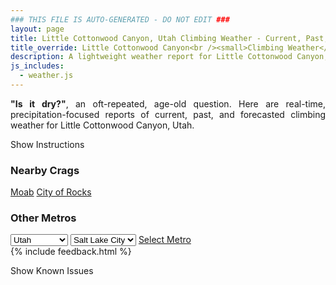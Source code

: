 ```yaml
---
### THIS FILE IS AUTO-GENERATED - DO NOT EDIT ###
layout: page
title: Little Cottonwood Canyon, Utah Climbing Weather - Current, Past, and Forecasted Report
title_override: Little Cottonwood Canyon<br /><small>Climbing Weather</small>
description: A lightweight weather report for Little Cottonwood Canyon, Utah. Optimized for slow internet connections.
js_includes:
  - weather.js
---
```


<section class="measure center lh-copy f5-ns f6 ph2 mv4" style="text-align: justify;">
<strong>"Is it dry?"</strong>, an oft-repeated, age-old question. Here are real-time,
precipitation-focused reports of current, past, and forecasted climbing weather for Little Cottonwood Canyon, Utah.
</section>

<p id="settings-toggle" class="mw5 b center tc hover-light-red black-70 pointer">Show Instructions</p>
<section id="settings" class="overflow-hidden" style="display:none;">
    <div class="mv2 ph2 center">
        <div class="fn f6 tc pv2">
            <p class="measure lh-copy center"><strong>Show/hide hourly forecasts</strong> by clicking the desired day.</p>
            <hr class="mw5 p0 mv2 o-60 b0 bt b--light-red light-red bg-light-red">
            <p class="measure lh-copy center"><strong>Current and Past conditions</strong> are measured by the nearest weather station. <strong>Forecast conditions</strong> are calculated and polled separately.</p>
            <hr class="mw5 p0 mv2 o-60 b0 bt b--light-red light-red bg-light-red">
            <p class="measure lh-copy center"><strong>Having issues?</strong> Try <a id="clear-cache" class="no-underline relative fancy-link light-red hover-light-red" href="#">clearing the local cache</a>.</p>
            <hr class="mw5 p0 mv2 o-60 b0 bt b--light-red light-red bg-light-red">
            <p class="measure lh-copy center">Weather data sourced from <a class="no-underline fancy-link relative light-red" target="_blank" href="https://www.weather.gov/documentation/services-web-api">weather.gov</a>.</p>
        </div>
    </div>
</section>
<section id="weather" data-crag="little-cottonwood-canyon-utah" class="mv4-ns mv3 ph2 center"></section>
<section id="nearby" class="tc lh-copy">
  <h3>Nearby Crags</h3>
<a class="nowrap no-underline fancy-link relative light-red mh3" href="/crags/moab-utah-weather.html">Moab</a>
<a class="nowrap no-underline fancy-link relative light-red mh3" href="/crags/city-of-rocks-idaho-weather.html">City of Rocks</a>
</section>
<section id="nearby" class="tc lh-copy">
  <h3>Other Metros</h3>
  <select class="ma1 bg-near-white pa2" id="stateSel">
    <option value="Texas">Texas</option>
    <option value="Washington">Washington</option>
    <option value="Colorado">Colorado</option>
    <option value="Tennessee">Tennessee</option>
    <option value="Utah" selected>Utah</option>
    <option value="California">California</option>
  </select>
  <select class="ma1 bg-near-white pa2" id="citySel">
    <option value="Salt Lake City" selected>Salt Lake City</option>
  </select>
  <a id="selectMetro" class="f6 link dim ph3 pv2 ma1 dib white bg-light-red" href="/crags/salt-lake-city-utah-weather.html">Select Metro</a>
  <script>
    var states = [];
    states["Texas"] = "Austin"
    states["Washington"] = "Seattle"
    states["Colorado"] = "Denver"
    states["Tennessee"] = "Nashville"
    states["Utah"] = "Salt Lake City"
    states["California"] = "San Francisco|Los Angeles"
  </script>
</section>
{% include feedback.html %}
<p id="issues-toggle" class="mw5 b center tc hover-light-red black-70 pointer">Show Known Issues</p>
<section id="issues" class="overflow-hidden tc f6">
</section>

<script>
  var weekly_SLC_102_165 = {"updated":"2022-10-23T00:24:43+00:00","units":"us","forecastGenerator":"BaselineForecastGenerator","generatedAt":"2022-10-23T08:43:12+00:00","updateTime":"2022-10-23T00:24:43+00:00","validTimes":"2022-10-22T18:00:00+00:00/P7DT10H","elevation":{"unitCode":"wmoUnit:m","value":1872.0816},"periods":[{"number":1,"name":"Overnight","startTime":"2022-10-23T02:00:00-06:00","endTime":"2022-10-23T06:00:00-06:00","isDaytime":false,"temperature":28,"temperatureUnit":"F","temperatureTrend":"rising","windSpeed":"10 mph","windDirection":"NW","icon":"https://api.weather.gov/icons/land/night/snow,70?size=medium","shortForecast":"Heavy Snow Likely","detailedForecast":"Snow likely. Cloudy. Low around 28, with temperatures rising to around 31 overnight. Northwest wind around 10 mph. Chance of precipitation is 70%. New snow accumulation of 2 to 4 inches possible."},{"number":2,"name":"Sunday","startTime":"2022-10-23T06:00:00-06:00","endTime":"2022-10-23T18:00:00-06:00","isDaytime":true,"temperature":35,"temperatureUnit":"F","temperatureTrend":"falling","windSpeed":"13 mph","windDirection":"NW","icon":"https://api.weather.gov/icons/land/day/snow,80/snow,70?size=medium","shortForecast":"Snow","detailedForecast":"Snow. Mostly cloudy. High near 35, with temperatures falling to around 33 in the afternoon. Northwest wind around 13 mph. Chance of precipitation is 80%. New snow accumulation of 3 to 5 inches possible."},{"number":3,"name":"Sunday Night","startTime":"2022-10-23T18:00:00-06:00","endTime":"2022-10-24T06:00:00-06:00","isDaytime":false,"temperature":28,"temperatureUnit":"F","temperatureTrend":null,"windSpeed":"9 mph","windDirection":"NNW","icon":"https://api.weather.gov/icons/land/night/snow,50/snow,20?size=medium","shortForecast":"Chance Light Snow","detailedForecast":"A chance of snow. Mostly cloudy, with a low around 28. North northwest wind around 9 mph. Chance of precipitation is 50%. New snow accumulation of 1 to 2 inches possible."},{"number":4,"name":"Monday","startTime":"2022-10-24T06:00:00-06:00","endTime":"2022-10-24T18:00:00-06:00","isDaytime":true,"temperature":39,"temperatureUnit":"F","temperatureTrend":null,"windSpeed":"7 mph","windDirection":"NW","icon":"https://api.weather.gov/icons/land/day/sct?size=medium","shortForecast":"Mostly Sunny","detailedForecast":"Mostly sunny, with a high near 39. Northwest wind around 7 mph."},{"number":5,"name":"Monday Night","startTime":"2022-10-24T18:00:00-06:00","endTime":"2022-10-25T06:00:00-06:00","isDaytime":false,"temperature":32,"temperatureUnit":"F","temperatureTrend":null,"windSpeed":"5 to 12 mph","windDirection":"S","icon":"https://api.weather.gov/icons/land/night/bkn/snow,30?size=medium","shortForecast":"Mostly Cloudy then Chance Light Snow","detailedForecast":"A chance of snow after midnight. Mostly cloudy, with a low around 32. South wind 5 to 12 mph. Chance of precipitation is 30%. New snow accumulation of less than half an inch possible."},{"number":6,"name":"Tuesday","startTime":"2022-10-25T06:00:00-06:00","endTime":"2022-10-25T18:00:00-06:00","isDaytime":true,"temperature":43,"temperatureUnit":"F","temperatureTrend":null,"windSpeed":"6 to 10 mph","windDirection":"SSW","icon":"https://api.weather.gov/icons/land/day/snow,20/bkn?size=medium","shortForecast":"Slight Chance Light Snow then Mostly Cloudy","detailedForecast":"A slight chance of snow before noon. Mostly cloudy, with a high near 43. Chance of precipitation is 20%. New snow accumulation of less than half an inch possible."},{"number":7,"name":"Tuesday Night","startTime":"2022-10-25T18:00:00-06:00","endTime":"2022-10-26T06:00:00-06:00","isDaytime":false,"temperature":32,"temperatureUnit":"F","temperatureTrend":null,"windSpeed":"7 mph","windDirection":"S","icon":"https://api.weather.gov/icons/land/night/bkn/snow,30?size=medium","shortForecast":"Mostly Cloudy then Chance Light Snow","detailedForecast":"A chance of snow after midnight. Mostly cloudy, with a low around 32. Chance of precipitation is 30%."},{"number":8,"name":"Wednesday","startTime":"2022-10-26T06:00:00-06:00","endTime":"2022-10-26T18:00:00-06:00","isDaytime":true,"temperature":44,"temperatureUnit":"F","temperatureTrend":null,"windSpeed":"7 mph","windDirection":"S","icon":"https://api.weather.gov/icons/land/day/snow/rain?size=medium","shortForecast":"Chance Light Snow then Light Rain Likely","detailedForecast":"A chance of snow before noon, then rain likely. Mostly cloudy, with a high near 44. New snow accumulation of less than half an inch possible."},{"number":9,"name":"Wednesday Night","startTime":"2022-10-26T18:00:00-06:00","endTime":"2022-10-27T06:00:00-06:00","isDaytime":false,"temperature":29,"temperatureUnit":"F","temperatureTrend":null,"windSpeed":"9 mph","windDirection":"W","icon":"https://api.weather.gov/icons/land/night/snow?size=medium","shortForecast":"Rain And Snow Likely","detailedForecast":"Rain and snow likely. Mostly cloudy, with a low around 29."},{"number":10,"name":"Thursday","startTime":"2022-10-27T06:00:00-06:00","endTime":"2022-10-27T18:00:00-06:00","isDaytime":true,"temperature":38,"temperatureUnit":"F","temperatureTrend":null,"windSpeed":"9 mph","windDirection":"NW","icon":"https://api.weather.gov/icons/land/day/snow?size=medium","shortForecast":"Slight Chance Light Snow","detailedForecast":"A slight chance of snow. Partly sunny, with a high near 38."},{"number":11,"name":"Thursday Night","startTime":"2022-10-27T18:00:00-06:00","endTime":"2022-10-28T06:00:00-06:00","isDaytime":false,"temperature":28,"temperatureUnit":"F","temperatureTrend":null,"windSpeed":"6 mph","windDirection":"ENE","icon":"https://api.weather.gov/icons/land/night/sct?size=medium","shortForecast":"Partly Cloudy","detailedForecast":"Partly cloudy, with a low around 28."},{"number":12,"name":"Friday","startTime":"2022-10-28T06:00:00-06:00","endTime":"2022-10-28T18:00:00-06:00","isDaytime":true,"temperature":46,"temperatureUnit":"F","temperatureTrend":null,"windSpeed":"6 mph","windDirection":"SSE","icon":"https://api.weather.gov/icons/land/day/sct?size=medium","shortForecast":"Mostly Sunny","detailedForecast":"Mostly sunny, with a high near 46."},{"number":13,"name":"Friday Night","startTime":"2022-10-28T18:00:00-06:00","endTime":"2022-10-29T06:00:00-06:00","isDaytime":false,"temperature":33,"temperatureUnit":"F","temperatureTrend":null,"windSpeed":"7 mph","windDirection":"SSE","icon":"https://api.weather.gov/icons/land/night/sct?size=medium","shortForecast":"Partly Cloudy","detailedForecast":"Partly cloudy, with a low around 33."},{"number":14,"name":"Saturday","startTime":"2022-10-29T06:00:00-06:00","endTime":"2022-10-29T18:00:00-06:00","isDaytime":true,"temperature":49,"temperatureUnit":"F","temperatureTrend":null,"windSpeed":"7 mph","windDirection":"S","icon":"https://api.weather.gov/icons/land/day/sct?size=medium","shortForecast":"Mostly Sunny","detailedForecast":"Mostly sunny, with a high near 49."}]}
  var hourly_SLC_102_165 = {"@context":["https://geojson.org/geojson-ld/geojson-context.jsonld",{"@version":"1.1","wx":"https://api.weather.gov/ontology#","geo":"http://www.opengis.net/ont/geosparql#","unit":"http://codes.wmo.int/common/unit/","@vocab":"https://api.weather.gov/ontology#"}],"type":"Feature","geometry":{"type":"Polygon","coordinates":[[[-111.7980097,40.5728371],[-111.79443739999999,40.5510443],[-111.765784,40.5537528],[-111.7693503,40.575545899999995],[-111.7980097,40.5728371]]]},"properties":{"updated":"2022-10-23T00:24:43+00:00","units":"us","forecastGenerator":"HourlyForecastGenerator","generatedAt":"2022-10-23T08:43:13+00:00","updateTime":"2022-10-23T00:24:43+00:00","validTimes":"2022-10-22T18:00:00+00:00/P7DT10H","elevation":{"unitCode":"wmoUnit:m","value":1872.0816},"periods":[{"number":1,"name":"","startTime":"2022-10-23T02:00:00-06:00","endTime":"2022-10-23T03:00:00-06:00","isDaytime":false,"temperature":34,"temperatureUnit":"F","temperatureTrend":null,"windSpeed":"8 mph","windDirection":"WNW","icon":"https://api.weather.gov/icons/land/night/snow,60?size=small","shortForecast":"Light Snow Likely","detailedForecast":""},{"number":2,"name":"","startTime":"2022-10-23T03:00:00-06:00","endTime":"2022-10-23T04:00:00-06:00","isDaytime":false,"temperature":33,"temperatureUnit":"F","temperatureTrend":null,"windSpeed":"10 mph","windDirection":"NNW","icon":"https://api.weather.gov/icons/land/night/snow,70?size=small","shortForecast":"Heavy Snow Likely","detailedForecast":""},{"number":3,"name":"","startTime":"2022-10-23T04:00:00-06:00","endTime":"2022-10-23T05:00:00-06:00","isDaytime":false,"temperature":31,"temperatureUnit":"F","temperatureTrend":null,"windSpeed":"10 mph","windDirection":"NNW","icon":"https://api.weather.gov/icons/land/night/snow,70?size=small","shortForecast":"Heavy Snow Likely","detailedForecast":""},{"number":4,"name":"","startTime":"2022-10-23T05:00:00-06:00","endTime":"2022-10-23T06:00:00-06:00","isDaytime":false,"temperature":31,"temperatureUnit":"F","temperatureTrend":null,"windSpeed":"10 mph","windDirection":"NNW","icon":"https://api.weather.gov/icons/land/night/snow,70?size=small","shortForecast":"Heavy Snow Likely","detailedForecast":""},{"number":5,"name":"","startTime":"2022-10-23T06:00:00-06:00","endTime":"2022-10-23T07:00:00-06:00","isDaytime":true,"temperature":30,"temperatureUnit":"F","temperatureTrend":null,"windSpeed":"13 mph","windDirection":"NNW","icon":"https://api.weather.gov/icons/land/day/snow,80?size=small","shortForecast":"Snow","detailedForecast":""},{"number":6,"name":"","startTime":"2022-10-23T07:00:00-06:00","endTime":"2022-10-23T08:00:00-06:00","isDaytime":true,"temperature":29,"temperatureUnit":"F","temperatureTrend":null,"windSpeed":"13 mph","windDirection":"NNW","icon":"https://api.weather.gov/icons/land/day/snow,80?size=small","shortForecast":"Snow","detailedForecast":""},{"number":7,"name":"","startTime":"2022-10-23T08:00:00-06:00","endTime":"2022-10-23T09:00:00-06:00","isDaytime":true,"temperature":28,"temperatureUnit":"F","temperatureTrend":null,"windSpeed":"13 mph","windDirection":"NNW","icon":"https://api.weather.gov/icons/land/day/snow,80?size=small","shortForecast":"Snow","detailedForecast":""},{"number":8,"name":"","startTime":"2022-10-23T09:00:00-06:00","endTime":"2022-10-23T10:00:00-06:00","isDaytime":true,"temperature":28,"temperatureUnit":"F","temperatureTrend":null,"windSpeed":"13 mph","windDirection":"NW","icon":"https://api.weather.gov/icons/land/day/snow?size=small","shortForecast":"Snow","detailedForecast":""},{"number":9,"name":"","startTime":"2022-10-23T10:00:00-06:00","endTime":"2022-10-23T11:00:00-06:00","isDaytime":true,"temperature":29,"temperatureUnit":"F","temperatureTrend":null,"windSpeed":"13 mph","windDirection":"NW","icon":"https://api.weather.gov/icons/land/day/snow?size=small","shortForecast":"Snow","detailedForecast":""},{"number":10,"name":"","startTime":"2022-10-23T11:00:00-06:00","endTime":"2022-10-23T12:00:00-06:00","isDaytime":true,"temperature":30,"temperatureUnit":"F","temperatureTrend":null,"windSpeed":"13 mph","windDirection":"NW","icon":"https://api.weather.gov/icons/land/day/snow?size=small","shortForecast":"Snow","detailedForecast":""},{"number":11,"name":"","startTime":"2022-10-23T12:00:00-06:00","endTime":"2022-10-23T13:00:00-06:00","isDaytime":true,"temperature":30,"temperatureUnit":"F","temperatureTrend":null,"windSpeed":"12 mph","windDirection":"NW","icon":"https://api.weather.gov/icons/land/day/snow?size=small","shortForecast":"Snow Likely","detailedForecast":""},{"number":12,"name":"","startTime":"2022-10-23T13:00:00-06:00","endTime":"2022-10-23T14:00:00-06:00","isDaytime":true,"temperature":31,"temperatureUnit":"F","temperatureTrend":null,"windSpeed":"12 mph","windDirection":"NW","icon":"https://api.weather.gov/icons/land/day/snow?size=small","shortForecast":"Snow Likely","detailedForecast":""},{"number":13,"name":"","startTime":"2022-10-23T14:00:00-06:00","endTime":"2022-10-23T15:00:00-06:00","isDaytime":true,"temperature":32,"temperatureUnit":"F","temperatureTrend":null,"windSpeed":"12 mph","windDirection":"NW","icon":"https://api.weather.gov/icons/land/day/snow?size=small","shortForecast":"Snow Likely","detailedForecast":""},{"number":14,"name":"","startTime":"2022-10-23T15:00:00-06:00","endTime":"2022-10-23T16:00:00-06:00","isDaytime":true,"temperature":31,"temperatureUnit":"F","temperatureTrend":null,"windSpeed":"12 mph","windDirection":"NW","icon":"https://api.weather.gov/icons/land/day/snow?size=small","shortForecast":"Snow Likely","detailedForecast":""},{"number":15,"name":"","startTime":"2022-10-23T16:00:00-06:00","endTime":"2022-10-23T17:00:00-06:00","isDaytime":true,"temperature":33,"temperatureUnit":"F","temperatureTrend":null,"windSpeed":"12 mph","windDirection":"NW","icon":"https://api.weather.gov/icons/land/day/snow?size=small","shortForecast":"Snow Likely","detailedForecast":""},{"number":16,"name":"","startTime":"2022-10-23T17:00:00-06:00","endTime":"2022-10-23T18:00:00-06:00","isDaytime":true,"temperature":33,"temperatureUnit":"F","temperatureTrend":null,"windSpeed":"12 mph","windDirection":"NW","icon":"https://api.weather.gov/icons/land/day/snow?size=small","shortForecast":"Snow Likely","detailedForecast":""},{"number":17,"name":"","startTime":"2022-10-23T18:00:00-06:00","endTime":"2022-10-23T19:00:00-06:00","isDaytime":false,"temperature":34,"temperatureUnit":"F","temperatureTrend":null,"windSpeed":"9 mph","windDirection":"NNW","icon":"https://api.weather.gov/icons/land/night/snow?size=small","shortForecast":"Chance Light Snow","detailedForecast":""},{"number":18,"name":"","startTime":"2022-10-23T19:00:00-06:00","endTime":"2022-10-23T20:00:00-06:00","isDaytime":false,"temperature":32,"temperatureUnit":"F","temperatureTrend":null,"windSpeed":"9 mph","windDirection":"NNW","icon":"https://api.weather.gov/icons/land/night/snow?size=small","shortForecast":"Chance Light Snow","detailedForecast":""},{"number":19,"name":"","startTime":"2022-10-23T20:00:00-06:00","endTime":"2022-10-23T21:00:00-06:00","isDaytime":false,"temperature":31,"temperatureUnit":"F","temperatureTrend":null,"windSpeed":"9 mph","windDirection":"NNW","icon":"https://api.weather.gov/icons/land/night/snow?size=small","shortForecast":"Chance Light Snow","detailedForecast":""},{"number":20,"name":"","startTime":"2022-10-23T21:00:00-06:00","endTime":"2022-10-23T22:00:00-06:00","isDaytime":false,"temperature":30,"temperatureUnit":"F","temperatureTrend":null,"windSpeed":"9 mph","windDirection":"NNW","icon":"https://api.weather.gov/icons/land/night/snow?size=small","shortForecast":"Chance Light Snow","detailedForecast":""},{"number":21,"name":"","startTime":"2022-10-23T22:00:00-06:00","endTime":"2022-10-23T23:00:00-06:00","isDaytime":false,"temperature":31,"temperatureUnit":"F","temperatureTrend":null,"windSpeed":"9 mph","windDirection":"NNW","icon":"https://api.weather.gov/icons/land/night/snow?size=small","shortForecast":"Chance Light Snow","detailedForecast":""},{"number":22,"name":"","startTime":"2022-10-23T23:00:00-06:00","endTime":"2022-10-24T00:00:00-06:00","isDaytime":false,"temperature":31,"temperatureUnit":"F","temperatureTrend":null,"windSpeed":"9 mph","windDirection":"NNW","icon":"https://api.weather.gov/icons/land/night/snow?size=small","shortForecast":"Chance Light Snow","detailedForecast":""},{"number":23,"name":"","startTime":"2022-10-24T00:00:00-06:00","endTime":"2022-10-24T01:00:00-06:00","isDaytime":false,"temperature":31,"temperatureUnit":"F","temperatureTrend":null,"windSpeed":"9 mph","windDirection":"N","icon":"https://api.weather.gov/icons/land/night/snow?size=small","shortForecast":"Slight Chance Light Snow","detailedForecast":""},{"number":24,"name":"","startTime":"2022-10-24T01:00:00-06:00","endTime":"2022-10-24T02:00:00-06:00","isDaytime":false,"temperature":31,"temperatureUnit":"F","temperatureTrend":null,"windSpeed":"9 mph","windDirection":"N","icon":"https://api.weather.gov/icons/land/night/snow?size=small","shortForecast":"Slight Chance Light Snow","detailedForecast":""},{"number":25,"name":"","startTime":"2022-10-24T02:00:00-06:00","endTime":"2022-10-24T03:00:00-06:00","isDaytime":false,"temperature":30,"temperatureUnit":"F","temperatureTrend":null,"windSpeed":"9 mph","windDirection":"N","icon":"https://api.weather.gov/icons/land/night/snow?size=small","shortForecast":"Slight Chance Light Snow","detailedForecast":""},{"number":26,"name":"","startTime":"2022-10-24T03:00:00-06:00","endTime":"2022-10-24T04:00:00-06:00","isDaytime":false,"temperature":30,"temperatureUnit":"F","temperatureTrend":null,"windSpeed":"8 mph","windDirection":"NNW","icon":"https://api.weather.gov/icons/land/night/snow?size=small","shortForecast":"Slight Chance Light Snow","detailedForecast":""},{"number":27,"name":"","startTime":"2022-10-24T04:00:00-06:00","endTime":"2022-10-24T05:00:00-06:00","isDaytime":false,"temperature":29,"temperatureUnit":"F","temperatureTrend":null,"windSpeed":"8 mph","windDirection":"NNW","icon":"https://api.weather.gov/icons/land/night/snow?size=small","shortForecast":"Slight Chance Light Snow","detailedForecast":""},{"number":28,"name":"","startTime":"2022-10-24T05:00:00-06:00","endTime":"2022-10-24T06:00:00-06:00","isDaytime":false,"temperature":29,"temperatureUnit":"F","temperatureTrend":null,"windSpeed":"8 mph","windDirection":"NNW","icon":"https://api.weather.gov/icons/land/night/snow?size=small","shortForecast":"Slight Chance Light Snow","detailedForecast":""},{"number":29,"name":"","startTime":"2022-10-24T06:00:00-06:00","endTime":"2022-10-24T07:00:00-06:00","isDaytime":true,"temperature":28,"temperatureUnit":"F","temperatureTrend":null,"windSpeed":"7 mph","windDirection":"NNE","icon":"https://api.weather.gov/icons/land/day/bkn?size=small","shortForecast":"Partly Sunny","detailedForecast":""},{"number":30,"name":"","startTime":"2022-10-24T07:00:00-06:00","endTime":"2022-10-24T08:00:00-06:00","isDaytime":true,"temperature":28,"temperatureUnit":"F","temperatureTrend":null,"windSpeed":"7 mph","windDirection":"NNE","icon":"https://api.weather.gov/icons/land/day/bkn?size=small","shortForecast":"Partly Sunny","detailedForecast":""},{"number":31,"name":"","startTime":"2022-10-24T08:00:00-06:00","endTime":"2022-10-24T09:00:00-06:00","isDaytime":true,"temperature":28,"temperatureUnit":"F","temperatureTrend":null,"windSpeed":"7 mph","windDirection":"NNE","icon":"https://api.weather.gov/icons/land/day/bkn?size=small","shortForecast":"Partly Sunny","detailedForecast":""},{"number":32,"name":"","startTime":"2022-10-24T09:00:00-06:00","endTime":"2022-10-24T10:00:00-06:00","isDaytime":true,"temperature":28,"temperatureUnit":"F","temperatureTrend":null,"windSpeed":"6 mph","windDirection":"NNE","icon":"https://api.weather.gov/icons/land/day/bkn?size=small","shortForecast":"Partly Sunny","detailedForecast":""},{"number":33,"name":"","startTime":"2022-10-24T10:00:00-06:00","endTime":"2022-10-24T11:00:00-06:00","isDaytime":true,"temperature":31,"temperatureUnit":"F","temperatureTrend":null,"windSpeed":"6 mph","windDirection":"NNE","icon":"https://api.weather.gov/icons/land/day/bkn?size=small","shortForecast":"Partly Sunny","detailedForecast":""},{"number":34,"name":"","startTime":"2022-10-24T11:00:00-06:00","endTime":"2022-10-24T12:00:00-06:00","isDaytime":true,"temperature":33,"temperatureUnit":"F","temperatureTrend":null,"windSpeed":"6 mph","windDirection":"NNE","icon":"https://api.weather.gov/icons/land/day/bkn?size=small","shortForecast":"Partly Sunny","detailedForecast":""},{"number":35,"name":"","startTime":"2022-10-24T12:00:00-06:00","endTime":"2022-10-24T13:00:00-06:00","isDaytime":true,"temperature":36,"temperatureUnit":"F","temperatureTrend":null,"windSpeed":"6 mph","windDirection":"W","icon":"https://api.weather.gov/icons/land/day/sct?size=small","shortForecast":"Mostly Sunny","detailedForecast":""},{"number":36,"name":"","startTime":"2022-10-24T13:00:00-06:00","endTime":"2022-10-24T14:00:00-06:00","isDaytime":true,"temperature":37,"temperatureUnit":"F","temperatureTrend":null,"windSpeed":"6 mph","windDirection":"W","icon":"https://api.weather.gov/icons/land/day/sct?size=small","shortForecast":"Mostly Sunny","detailedForecast":""},{"number":37,"name":"","startTime":"2022-10-24T14:00:00-06:00","endTime":"2022-10-24T15:00:00-06:00","isDaytime":true,"temperature":38,"temperatureUnit":"F","temperatureTrend":null,"windSpeed":"6 mph","windDirection":"W","icon":"https://api.weather.gov/icons/land/day/sct?size=small","shortForecast":"Mostly Sunny","detailedForecast":""},{"number":38,"name":"","startTime":"2022-10-24T15:00:00-06:00","endTime":"2022-10-24T16:00:00-06:00","isDaytime":true,"temperature":39,"temperatureUnit":"F","temperatureTrend":null,"windSpeed":"6 mph","windDirection":"W","icon":"https://api.weather.gov/icons/land/day/few?size=small","shortForecast":"Sunny","detailedForecast":""},{"number":39,"name":"","startTime":"2022-10-24T16:00:00-06:00","endTime":"2022-10-24T17:00:00-06:00","isDaytime":true,"temperature":39,"temperatureUnit":"F","temperatureTrend":null,"windSpeed":"6 mph","windDirection":"W","icon":"https://api.weather.gov/icons/land/day/few?size=small","shortForecast":"Sunny","detailedForecast":""},{"number":40,"name":"","startTime":"2022-10-24T17:00:00-06:00","endTime":"2022-10-24T18:00:00-06:00","isDaytime":true,"temperature":38,"temperatureUnit":"F","temperatureTrend":null,"windSpeed":"6 mph","windDirection":"W","icon":"https://api.weather.gov/icons/land/day/few?size=small","shortForecast":"Sunny","detailedForecast":""},{"number":41,"name":"","startTime":"2022-10-24T18:00:00-06:00","endTime":"2022-10-24T19:00:00-06:00","isDaytime":false,"temperature":37,"temperatureUnit":"F","temperatureTrend":null,"windSpeed":"5 mph","windDirection":"SSW","icon":"https://api.weather.gov/icons/land/night/few?size=small","shortForecast":"Mostly Clear","detailedForecast":""},{"number":42,"name":"","startTime":"2022-10-24T19:00:00-06:00","endTime":"2022-10-24T20:00:00-06:00","isDaytime":false,"temperature":36,"temperatureUnit":"F","temperatureTrend":null,"windSpeed":"5 mph","windDirection":"SSW","icon":"https://api.weather.gov/icons/land/night/few?size=small","shortForecast":"Mostly Clear","detailedForecast":""},{"number":43,"name":"","startTime":"2022-10-24T20:00:00-06:00","endTime":"2022-10-24T21:00:00-06:00","isDaytime":false,"temperature":34,"temperatureUnit":"F","temperatureTrend":null,"windSpeed":"5 mph","windDirection":"SSW","icon":"https://api.weather.gov/icons/land/night/few?size=small","shortForecast":"Mostly Clear","detailedForecast":""},{"number":44,"name":"","startTime":"2022-10-24T21:00:00-06:00","endTime":"2022-10-24T22:00:00-06:00","isDaytime":false,"temperature":33,"temperatureUnit":"F","temperatureTrend":null,"windSpeed":"8 mph","windDirection":"S","icon":"https://api.weather.gov/icons/land/night/sct?size=small","shortForecast":"Partly Cloudy","detailedForecast":""},{"number":45,"name":"","startTime":"2022-10-24T22:00:00-06:00","endTime":"2022-10-24T23:00:00-06:00","isDaytime":false,"temperature":33,"temperatureUnit":"F","temperatureTrend":null,"windSpeed":"8 mph","windDirection":"S","icon":"https://api.weather.gov/icons/land/night/sct?size=small","shortForecast":"Partly Cloudy","detailedForecast":""},{"number":46,"name":"","startTime":"2022-10-24T23:00:00-06:00","endTime":"2022-10-25T00:00:00-06:00","isDaytime":false,"temperature":34,"temperatureUnit":"F","temperatureTrend":null,"windSpeed":"8 mph","windDirection":"S","icon":"https://api.weather.gov/icons/land/night/sct?size=small","shortForecast":"Partly Cloudy","detailedForecast":""},{"number":47,"name":"","startTime":"2022-10-25T00:00:00-06:00","endTime":"2022-10-25T01:00:00-06:00","isDaytime":false,"temperature":35,"temperatureUnit":"F","temperatureTrend":null,"windSpeed":"10 mph","windDirection":"SSE","icon":"https://api.weather.gov/icons/land/night/snow?size=small","shortForecast":"Chance Light Snow","detailedForecast":""},{"number":48,"name":"","startTime":"2022-10-25T01:00:00-06:00","endTime":"2022-10-25T02:00:00-06:00","isDaytime":false,"temperature":36,"temperatureUnit":"F","temperatureTrend":null,"windSpeed":"10 mph","windDirection":"SSE","icon":"https://api.weather.gov/icons/land/night/snow?size=small","shortForecast":"Chance Light Snow","detailedForecast":""},{"number":49,"name":"","startTime":"2022-10-25T02:00:00-06:00","endTime":"2022-10-25T03:00:00-06:00","isDaytime":false,"temperature":36,"temperatureUnit":"F","temperatureTrend":null,"windSpeed":"10 mph","windDirection":"SSE","icon":"https://api.weather.gov/icons/land/night/snow?size=small","shortForecast":"Chance Light Snow","detailedForecast":""},{"number":50,"name":"","startTime":"2022-10-25T03:00:00-06:00","endTime":"2022-10-25T04:00:00-06:00","isDaytime":false,"temperature":37,"temperatureUnit":"F","temperatureTrend":null,"windSpeed":"12 mph","windDirection":"S","icon":"https://api.weather.gov/icons/land/night/snow?size=small","shortForecast":"Chance Light Snow","detailedForecast":""},{"number":51,"name":"","startTime":"2022-10-25T04:00:00-06:00","endTime":"2022-10-25T05:00:00-06:00","isDaytime":false,"temperature":37,"temperatureUnit":"F","temperatureTrend":null,"windSpeed":"12 mph","windDirection":"S","icon":"https://api.weather.gov/icons/land/night/snow?size=small","shortForecast":"Chance Light Snow","detailedForecast":""},{"number":52,"name":"","startTime":"2022-10-25T05:00:00-06:00","endTime":"2022-10-25T06:00:00-06:00","isDaytime":false,"temperature":37,"temperatureUnit":"F","temperatureTrend":null,"windSpeed":"12 mph","windDirection":"S","icon":"https://api.weather.gov/icons/land/night/snow?size=small","shortForecast":"Chance Light Snow","detailedForecast":""},{"number":53,"name":"","startTime":"2022-10-25T06:00:00-06:00","endTime":"2022-10-25T07:00:00-06:00","isDaytime":true,"temperature":37,"temperatureUnit":"F","temperatureTrend":null,"windSpeed":"10 mph","windDirection":"S","icon":"https://api.weather.gov/icons/land/day/snow?size=small","shortForecast":"Slight Chance Light Snow","detailedForecast":""},{"number":54,"name":"","startTime":"2022-10-25T07:00:00-06:00","endTime":"2022-10-25T08:00:00-06:00","isDaytime":true,"temperature":36,"temperatureUnit":"F","temperatureTrend":null,"windSpeed":"10 mph","windDirection":"S","icon":"https://api.weather.gov/icons/land/day/snow?size=small","shortForecast":"Slight Chance Light Snow","detailedForecast":""},{"number":55,"name":"","startTime":"2022-10-25T08:00:00-06:00","endTime":"2022-10-25T09:00:00-06:00","isDaytime":true,"temperature":34,"temperatureUnit":"F","temperatureTrend":null,"windSpeed":"10 mph","windDirection":"S","icon":"https://api.weather.gov/icons/land/day/snow?size=small","shortForecast":"Slight Chance Light Snow","detailedForecast":""},{"number":56,"name":"","startTime":"2022-10-25T09:00:00-06:00","endTime":"2022-10-25T10:00:00-06:00","isDaytime":true,"temperature":34,"temperatureUnit":"F","temperatureTrend":null,"windSpeed":"8 mph","windDirection":"S","icon":"https://api.weather.gov/icons/land/day/snow?size=small","shortForecast":"Slight Chance Light Snow","detailedForecast":""},{"number":57,"name":"","startTime":"2022-10-25T10:00:00-06:00","endTime":"2022-10-25T11:00:00-06:00","isDaytime":true,"temperature":36,"temperatureUnit":"F","temperatureTrend":null,"windSpeed":"8 mph","windDirection":"S","icon":"https://api.weather.gov/icons/land/day/snow?size=small","shortForecast":"Slight Chance Light Snow","detailedForecast":""},{"number":58,"name":"","startTime":"2022-10-25T11:00:00-06:00","endTime":"2022-10-25T12:00:00-06:00","isDaytime":true,"temperature":38,"temperatureUnit":"F","temperatureTrend":null,"windSpeed":"8 mph","windDirection":"S","icon":"https://api.weather.gov/icons/land/day/snow?size=small","shortForecast":"Slight Chance Light Snow","detailedForecast":""},{"number":59,"name":"","startTime":"2022-10-25T12:00:00-06:00","endTime":"2022-10-25T13:00:00-06:00","isDaytime":true,"temperature":41,"temperatureUnit":"F","temperatureTrend":null,"windSpeed":"7 mph","windDirection":"SSW","icon":"https://api.weather.gov/icons/land/day/bkn?size=small","shortForecast":"Mostly Cloudy","detailedForecast":""},{"number":60,"name":"","startTime":"2022-10-25T13:00:00-06:00","endTime":"2022-10-25T14:00:00-06:00","isDaytime":true,"temperature":42,"temperatureUnit":"F","temperatureTrend":null,"windSpeed":"7 mph","windDirection":"SSW","icon":"https://api.weather.gov/icons/land/day/bkn?size=small","shortForecast":"Mostly Cloudy","detailedForecast":""},{"number":61,"name":"","startTime":"2022-10-25T14:00:00-06:00","endTime":"2022-10-25T15:00:00-06:00","isDaytime":true,"temperature":42,"temperatureUnit":"F","temperatureTrend":null,"windSpeed":"7 mph","windDirection":"SSW","icon":"https://api.weather.gov/icons/land/day/bkn?size=small","shortForecast":"Mostly Cloudy","detailedForecast":""},{"number":62,"name":"","startTime":"2022-10-25T15:00:00-06:00","endTime":"2022-10-25T16:00:00-06:00","isDaytime":true,"temperature":42,"temperatureUnit":"F","temperatureTrend":null,"windSpeed":"6 mph","windDirection":"WSW","icon":"https://api.weather.gov/icons/land/day/bkn?size=small","shortForecast":"Partly Sunny","detailedForecast":""},{"number":63,"name":"","startTime":"2022-10-25T16:00:00-06:00","endTime":"2022-10-25T17:00:00-06:00","isDaytime":true,"temperature":42,"temperatureUnit":"F","temperatureTrend":null,"windSpeed":"6 mph","windDirection":"WSW","icon":"https://api.weather.gov/icons/land/day/bkn?size=small","shortForecast":"Partly Sunny","detailedForecast":""},{"number":64,"name":"","startTime":"2022-10-25T17:00:00-06:00","endTime":"2022-10-25T18:00:00-06:00","isDaytime":true,"temperature":42,"temperatureUnit":"F","temperatureTrend":null,"windSpeed":"6 mph","windDirection":"WSW","icon":"https://api.weather.gov/icons/land/day/bkn?size=small","shortForecast":"Partly Sunny","detailedForecast":""},{"number":65,"name":"","startTime":"2022-10-25T18:00:00-06:00","endTime":"2022-10-25T19:00:00-06:00","isDaytime":false,"temperature":41,"temperatureUnit":"F","temperatureTrend":null,"windSpeed":"5 mph","windDirection":"SW","icon":"https://api.weather.gov/icons/land/night/bkn?size=small","shortForecast":"Mostly Cloudy","detailedForecast":""},{"number":66,"name":"","startTime":"2022-10-25T19:00:00-06:00","endTime":"2022-10-25T20:00:00-06:00","isDaytime":false,"temperature":39,"temperatureUnit":"F","temperatureTrend":null,"windSpeed":"5 mph","windDirection":"SW","icon":"https://api.weather.gov/icons/land/night/bkn?size=small","shortForecast":"Mostly Cloudy","detailedForecast":""},{"number":67,"name":"","startTime":"2022-10-25T20:00:00-06:00","endTime":"2022-10-25T21:00:00-06:00","isDaytime":false,"temperature":37,"temperatureUnit":"F","temperatureTrend":null,"windSpeed":"5 mph","windDirection":"SW","icon":"https://api.weather.gov/icons/land/night/bkn?size=small","shortForecast":"Mostly Cloudy","detailedForecast":""},{"number":68,"name":"","startTime":"2022-10-25T21:00:00-06:00","endTime":"2022-10-25T22:00:00-06:00","isDaytime":false,"temperature":36,"temperatureUnit":"F","temperatureTrend":null,"windSpeed":"6 mph","windDirection":"SSE","icon":"https://api.weather.gov/icons/land/night/bkn?size=small","shortForecast":"Mostly Cloudy","detailedForecast":""},{"number":69,"name":"","startTime":"2022-10-25T22:00:00-06:00","endTime":"2022-10-25T23:00:00-06:00","isDaytime":false,"temperature":36,"temperatureUnit":"F","temperatureTrend":null,"windSpeed":"6 mph","windDirection":"SSE","icon":"https://api.weather.gov/icons/land/night/bkn?size=small","shortForecast":"Mostly Cloudy","detailedForecast":""},{"number":70,"name":"","startTime":"2022-10-25T23:00:00-06:00","endTime":"2022-10-26T00:00:00-06:00","isDaytime":false,"temperature":37,"temperatureUnit":"F","temperatureTrend":null,"windSpeed":"6 mph","windDirection":"SSE","icon":"https://api.weather.gov/icons/land/night/bkn?size=small","shortForecast":"Mostly Cloudy","detailedForecast":""},{"number":71,"name":"","startTime":"2022-10-26T00:00:00-06:00","endTime":"2022-10-26T01:00:00-06:00","isDaytime":false,"temperature":37,"temperatureUnit":"F","temperatureTrend":null,"windSpeed":"7 mph","windDirection":"SSE","icon":"https://api.weather.gov/icons/land/night/snow?size=small","shortForecast":"Chance Light Snow","detailedForecast":""},{"number":72,"name":"","startTime":"2022-10-26T01:00:00-06:00","endTime":"2022-10-26T02:00:00-06:00","isDaytime":false,"temperature":37,"temperatureUnit":"F","temperatureTrend":null,"windSpeed":"7 mph","windDirection":"SSE","icon":"https://api.weather.gov/icons/land/night/snow?size=small","shortForecast":"Chance Light Snow","detailedForecast":""},{"number":73,"name":"","startTime":"2022-10-26T02:00:00-06:00","endTime":"2022-10-26T03:00:00-06:00","isDaytime":false,"temperature":36,"temperatureUnit":"F","temperatureTrend":null,"windSpeed":"7 mph","windDirection":"SSE","icon":"https://api.weather.gov/icons/land/night/snow?size=small","shortForecast":"Chance Light Snow","detailedForecast":""},{"number":74,"name":"","startTime":"2022-10-26T03:00:00-06:00","endTime":"2022-10-26T04:00:00-06:00","isDaytime":false,"temperature":36,"temperatureUnit":"F","temperatureTrend":null,"windSpeed":"7 mph","windDirection":"SE","icon":"https://api.weather.gov/icons/land/night/snow?size=small","shortForecast":"Chance Light Snow","detailedForecast":""},{"number":75,"name":"","startTime":"2022-10-26T04:00:00-06:00","endTime":"2022-10-26T05:00:00-06:00","isDaytime":false,"temperature":36,"temperatureUnit":"F","temperatureTrend":null,"windSpeed":"7 mph","windDirection":"SE","icon":"https://api.weather.gov/icons/land/night/snow?size=small","shortForecast":"Chance Light Snow","detailedForecast":""},{"number":76,"name":"","startTime":"2022-10-26T05:00:00-06:00","endTime":"2022-10-26T06:00:00-06:00","isDaytime":false,"temperature":35,"temperatureUnit":"F","temperatureTrend":null,"windSpeed":"7 mph","windDirection":"SE","icon":"https://api.weather.gov/icons/land/night/snow?size=small","shortForecast":"Chance Light Snow","detailedForecast":""},{"number":77,"name":"","startTime":"2022-10-26T06:00:00-06:00","endTime":"2022-10-26T07:00:00-06:00","isDaytime":true,"temperature":34,"temperatureUnit":"F","temperatureTrend":null,"windSpeed":"7 mph","windDirection":"SE","icon":"https://api.weather.gov/icons/land/day/snow?size=small","shortForecast":"Chance Light Snow","detailedForecast":""},{"number":78,"name":"","startTime":"2022-10-26T07:00:00-06:00","endTime":"2022-10-26T08:00:00-06:00","isDaytime":true,"temperature":33,"temperatureUnit":"F","temperatureTrend":null,"windSpeed":"7 mph","windDirection":"SE","icon":"https://api.weather.gov/icons/land/day/snow?size=small","shortForecast":"Chance Light Snow","detailedForecast":""},{"number":79,"name":"","startTime":"2022-10-26T08:00:00-06:00","endTime":"2022-10-26T09:00:00-06:00","isDaytime":true,"temperature":32,"temperatureUnit":"F","temperatureTrend":null,"windSpeed":"7 mph","windDirection":"SE","icon":"https://api.weather.gov/icons/land/day/snow?size=small","shortForecast":"Chance Light Snow","detailedForecast":""},{"number":80,"name":"","startTime":"2022-10-26T09:00:00-06:00","endTime":"2022-10-26T10:00:00-06:00","isDaytime":true,"temperature":33,"temperatureUnit":"F","temperatureTrend":null,"windSpeed":"7 mph","windDirection":"SSE","icon":"https://api.weather.gov/icons/land/day/snow?size=small","shortForecast":"Chance Light Snow","detailedForecast":""},{"number":81,"name":"","startTime":"2022-10-26T10:00:00-06:00","endTime":"2022-10-26T11:00:00-06:00","isDaytime":true,"temperature":35,"temperatureUnit":"F","temperatureTrend":null,"windSpeed":"7 mph","windDirection":"SSE","icon":"https://api.weather.gov/icons/land/day/snow?size=small","shortForecast":"Chance Light Snow","detailedForecast":""},{"number":82,"name":"","startTime":"2022-10-26T11:00:00-06:00","endTime":"2022-10-26T12:00:00-06:00","isDaytime":true,"temperature":38,"temperatureUnit":"F","temperatureTrend":null,"windSpeed":"7 mph","windDirection":"SSE","icon":"https://api.weather.gov/icons/land/day/snow?size=small","shortForecast":"Chance Light Snow","detailedForecast":""},{"number":83,"name":"","startTime":"2022-10-26T12:00:00-06:00","endTime":"2022-10-26T13:00:00-06:00","isDaytime":true,"temperature":41,"temperatureUnit":"F","temperatureTrend":null,"windSpeed":"7 mph","windDirection":"S","icon":"https://api.weather.gov/icons/land/day/rain?size=small","shortForecast":"Light Rain Likely","detailedForecast":""},{"number":84,"name":"","startTime":"2022-10-26T13:00:00-06:00","endTime":"2022-10-26T14:00:00-06:00","isDaytime":true,"temperature":43,"temperatureUnit":"F","temperatureTrend":null,"windSpeed":"7 mph","windDirection":"S","icon":"https://api.weather.gov/icons/land/day/rain?size=small","shortForecast":"Light Rain Likely","detailedForecast":""},{"number":85,"name":"","startTime":"2022-10-26T14:00:00-06:00","endTime":"2022-10-26T15:00:00-06:00","isDaytime":true,"temperature":43,"temperatureUnit":"F","temperatureTrend":null,"windSpeed":"7 mph","windDirection":"S","icon":"https://api.weather.gov/icons/land/day/rain?size=small","shortForecast":"Light Rain Likely","detailedForecast":""},{"number":86,"name":"","startTime":"2022-10-26T15:00:00-06:00","endTime":"2022-10-26T16:00:00-06:00","isDaytime":true,"temperature":43,"temperatureUnit":"F","temperatureTrend":null,"windSpeed":"7 mph","windDirection":"SSW","icon":"https://api.weather.gov/icons/land/day/rain?size=small","shortForecast":"Light Rain Likely","detailedForecast":""},{"number":87,"name":"","startTime":"2022-10-26T16:00:00-06:00","endTime":"2022-10-26T17:00:00-06:00","isDaytime":true,"temperature":43,"temperatureUnit":"F","temperatureTrend":null,"windSpeed":"7 mph","windDirection":"SSW","icon":"https://api.weather.gov/icons/land/day/rain?size=small","shortForecast":"Light Rain Likely","detailedForecast":""},{"number":88,"name":"","startTime":"2022-10-26T17:00:00-06:00","endTime":"2022-10-26T18:00:00-06:00","isDaytime":true,"temperature":42,"temperatureUnit":"F","temperatureTrend":null,"windSpeed":"7 mph","windDirection":"SSW","icon":"https://api.weather.gov/icons/land/day/rain?size=small","shortForecast":"Light Rain Likely","detailedForecast":""},{"number":89,"name":"","startTime":"2022-10-26T18:00:00-06:00","endTime":"2022-10-26T19:00:00-06:00","isDaytime":false,"temperature":41,"temperatureUnit":"F","temperatureTrend":null,"windSpeed":"7 mph","windDirection":"WSW","icon":"https://api.weather.gov/icons/land/night/snow?size=small","shortForecast":"Rain And Snow Likely","detailedForecast":""},{"number":90,"name":"","startTime":"2022-10-26T19:00:00-06:00","endTime":"2022-10-26T20:00:00-06:00","isDaytime":false,"temperature":39,"temperatureUnit":"F","temperatureTrend":null,"windSpeed":"7 mph","windDirection":"WSW","icon":"https://api.weather.gov/icons/land/night/snow?size=small","shortForecast":"Rain And Snow Likely","detailedForecast":""},{"number":91,"name":"","startTime":"2022-10-26T20:00:00-06:00","endTime":"2022-10-26T21:00:00-06:00","isDaytime":false,"temperature":38,"temperatureUnit":"F","temperatureTrend":null,"windSpeed":"7 mph","windDirection":"WSW","icon":"https://api.weather.gov/icons/land/night/snow?size=small","shortForecast":"Rain And Snow Likely","detailedForecast":""},{"number":92,"name":"","startTime":"2022-10-26T21:00:00-06:00","endTime":"2022-10-26T22:00:00-06:00","isDaytime":false,"temperature":37,"temperatureUnit":"F","temperatureTrend":null,"windSpeed":"8 mph","windDirection":"WNW","icon":"https://api.weather.gov/icons/land/night/snow?size=small","shortForecast":"Light Snow Likely","detailedForecast":""},{"number":93,"name":"","startTime":"2022-10-26T22:00:00-06:00","endTime":"2022-10-26T23:00:00-06:00","isDaytime":false,"temperature":37,"temperatureUnit":"F","temperatureTrend":null,"windSpeed":"8 mph","windDirection":"WNW","icon":"https://api.weather.gov/icons/land/night/snow?size=small","shortForecast":"Light Snow Likely","detailedForecast":""},{"number":94,"name":"","startTime":"2022-10-26T23:00:00-06:00","endTime":"2022-10-27T00:00:00-06:00","isDaytime":false,"temperature":37,"temperatureUnit":"F","temperatureTrend":null,"windSpeed":"8 mph","windDirection":"WNW","icon":"https://api.weather.gov/icons/land/night/snow?size=small","shortForecast":"Light Snow Likely","detailedForecast":""},{"number":95,"name":"","startTime":"2022-10-27T00:00:00-06:00","endTime":"2022-10-27T01:00:00-06:00","isDaytime":false,"temperature":37,"temperatureUnit":"F","temperatureTrend":null,"windSpeed":"9 mph","windDirection":"W","icon":"https://api.weather.gov/icons/land/night/snow?size=small","shortForecast":"Chance Light Snow","detailedForecast":""},{"number":96,"name":"","startTime":"2022-10-27T01:00:00-06:00","endTime":"2022-10-27T02:00:00-06:00","isDaytime":false,"temperature":37,"temperatureUnit":"F","temperatureTrend":null,"windSpeed":"9 mph","windDirection":"W","icon":"https://api.weather.gov/icons/land/night/snow?size=small","shortForecast":"Chance Light Snow","detailedForecast":""},{"number":97,"name":"","startTime":"2022-10-27T02:00:00-06:00","endTime":"2022-10-27T03:00:00-06:00","isDaytime":false,"temperature":36,"temperatureUnit":"F","temperatureTrend":null,"windSpeed":"9 mph","windDirection":"W","icon":"https://api.weather.gov/icons/land/night/snow?size=small","shortForecast":"Chance Light Snow","detailedForecast":""},{"number":98,"name":"","startTime":"2022-10-27T03:00:00-06:00","endTime":"2022-10-27T04:00:00-06:00","isDaytime":false,"temperature":35,"temperatureUnit":"F","temperatureTrend":null,"windSpeed":"9 mph","windDirection":"NW","icon":"https://api.weather.gov/icons/land/night/snow?size=small","shortForecast":"Chance Light Snow","detailedForecast":""},{"number":99,"name":"","startTime":"2022-10-27T04:00:00-06:00","endTime":"2022-10-27T05:00:00-06:00","isDaytime":false,"temperature":34,"temperatureUnit":"F","temperatureTrend":null,"windSpeed":"9 mph","windDirection":"NW","icon":"https://api.weather.gov/icons/land/night/snow?size=small","shortForecast":"Chance Light Snow","detailedForecast":""},{"number":100,"name":"","startTime":"2022-10-27T05:00:00-06:00","endTime":"2022-10-27T06:00:00-06:00","isDaytime":false,"temperature":33,"temperatureUnit":"F","temperatureTrend":null,"windSpeed":"9 mph","windDirection":"NW","icon":"https://api.weather.gov/icons/land/night/snow?size=small","shortForecast":"Chance Light Snow","detailedForecast":""},{"number":101,"name":"","startTime":"2022-10-27T06:00:00-06:00","endTime":"2022-10-27T07:00:00-06:00","isDaytime":true,"temperature":31,"temperatureUnit":"F","temperatureTrend":null,"windSpeed":"9 mph","windDirection":"NW","icon":"https://api.weather.gov/icons/land/day/snow?size=small","shortForecast":"Slight Chance Light Snow","detailedForecast":""},{"number":102,"name":"","startTime":"2022-10-27T07:00:00-06:00","endTime":"2022-10-27T08:00:00-06:00","isDaytime":true,"temperature":30,"temperatureUnit":"F","temperatureTrend":null,"windSpeed":"9 mph","windDirection":"NW","icon":"https://api.weather.gov/icons/land/day/snow?size=small","shortForecast":"Slight Chance Light Snow","detailedForecast":""},{"number":103,"name":"","startTime":"2022-10-27T08:00:00-06:00","endTime":"2022-10-27T09:00:00-06:00","isDaytime":true,"temperature":29,"temperatureUnit":"F","temperatureTrend":null,"windSpeed":"9 mph","windDirection":"NW","icon":"https://api.weather.gov/icons/land/day/snow?size=small","shortForecast":"Slight Chance Light Snow","detailedForecast":""},{"number":104,"name":"","startTime":"2022-10-27T09:00:00-06:00","endTime":"2022-10-27T10:00:00-06:00","isDaytime":true,"temperature":29,"temperatureUnit":"F","temperatureTrend":null,"windSpeed":"8 mph","windDirection":"NW","icon":"https://api.weather.gov/icons/land/day/snow?size=small","shortForecast":"Slight Chance Light Snow","detailedForecast":""},{"number":105,"name":"","startTime":"2022-10-27T10:00:00-06:00","endTime":"2022-10-27T11:00:00-06:00","isDaytime":true,"temperature":31,"temperatureUnit":"F","temperatureTrend":null,"windSpeed":"8 mph","windDirection":"NW","icon":"https://api.weather.gov/icons/land/day/snow?size=small","shortForecast":"Slight Chance Light Snow","detailedForecast":""},{"number":106,"name":"","startTime":"2022-10-27T11:00:00-06:00","endTime":"2022-10-27T12:00:00-06:00","isDaytime":true,"temperature":33,"temperatureUnit":"F","temperatureTrend":null,"windSpeed":"8 mph","windDirection":"NW","icon":"https://api.weather.gov/icons/land/day/snow?size=small","shortForecast":"Slight Chance Light Snow","detailedForecast":""},{"number":107,"name":"","startTime":"2022-10-27T12:00:00-06:00","endTime":"2022-10-27T13:00:00-06:00","isDaytime":true,"temperature":35,"temperatureUnit":"F","temperatureTrend":null,"windSpeed":"7 mph","windDirection":"WNW","icon":"https://api.weather.gov/icons/land/day/snow?size=small","shortForecast":"Slight Chance Light Snow","detailedForecast":""},{"number":108,"name":"","startTime":"2022-10-27T13:00:00-06:00","endTime":"2022-10-27T14:00:00-06:00","isDaytime":true,"temperature":36,"temperatureUnit":"F","temperatureTrend":null,"windSpeed":"7 mph","windDirection":"WNW","icon":"https://api.weather.gov/icons/land/day/snow?size=small","shortForecast":"Slight Chance Light Snow","detailedForecast":""},{"number":109,"name":"","startTime":"2022-10-27T14:00:00-06:00","endTime":"2022-10-27T15:00:00-06:00","isDaytime":true,"temperature":36,"temperatureUnit":"F","temperatureTrend":null,"windSpeed":"7 mph","windDirection":"WNW","icon":"https://api.weather.gov/icons/land/day/snow?size=small","shortForecast":"Slight Chance Light Snow","detailedForecast":""},{"number":110,"name":"","startTime":"2022-10-27T15:00:00-06:00","endTime":"2022-10-27T16:00:00-06:00","isDaytime":true,"temperature":36,"temperatureUnit":"F","temperatureTrend":null,"windSpeed":"7 mph","windDirection":"NW","icon":"https://api.weather.gov/icons/land/day/snow?size=small","shortForecast":"Slight Chance Light Snow","detailedForecast":""},{"number":111,"name":"","startTime":"2022-10-27T16:00:00-06:00","endTime":"2022-10-27T17:00:00-06:00","isDaytime":true,"temperature":37,"temperatureUnit":"F","temperatureTrend":null,"windSpeed":"7 mph","windDirection":"NW","icon":"https://api.weather.gov/icons/land/day/snow?size=small","shortForecast":"Slight Chance Light Snow","detailedForecast":""},{"number":112,"name":"","startTime":"2022-10-27T17:00:00-06:00","endTime":"2022-10-27T18:00:00-06:00","isDaytime":true,"temperature":38,"temperatureUnit":"F","temperatureTrend":null,"windSpeed":"7 mph","windDirection":"NW","icon":"https://api.weather.gov/icons/land/day/snow?size=small","shortForecast":"Slight Chance Light Snow","detailedForecast":""},{"number":113,"name":"","startTime":"2022-10-27T18:00:00-06:00","endTime":"2022-10-27T19:00:00-06:00","isDaytime":false,"temperature":37,"temperatureUnit":"F","temperatureTrend":null,"windSpeed":"6 mph","windDirection":"NW","icon":"https://api.weather.gov/icons/land/night/sct?size=small","shortForecast":"Partly Cloudy","detailedForecast":""},{"number":114,"name":"","startTime":"2022-10-27T19:00:00-06:00","endTime":"2022-10-27T20:00:00-06:00","isDaytime":false,"temperature":35,"temperatureUnit":"F","temperatureTrend":null,"windSpeed":"6 mph","windDirection":"NW","icon":"https://api.weather.gov/icons/land/night/sct?size=small","shortForecast":"Partly Cloudy","detailedForecast":""},{"number":115,"name":"","startTime":"2022-10-27T20:00:00-06:00","endTime":"2022-10-27T21:00:00-06:00","isDaytime":false,"temperature":33,"temperatureUnit":"F","temperatureTrend":null,"windSpeed":"6 mph","windDirection":"NW","icon":"https://api.weather.gov/icons/land/night/sct?size=small","shortForecast":"Partly Cloudy","detailedForecast":""},{"number":116,"name":"","startTime":"2022-10-27T21:00:00-06:00","endTime":"2022-10-27T22:00:00-06:00","isDaytime":false,"temperature":31,"temperatureUnit":"F","temperatureTrend":null,"windSpeed":"6 mph","windDirection":"E","icon":"https://api.weather.gov/icons/land/night/sct?size=small","shortForecast":"Partly Cloudy","detailedForecast":""},{"number":117,"name":"","startTime":"2022-10-27T22:00:00-06:00","endTime":"2022-10-27T23:00:00-06:00","isDaytime":false,"temperature":31,"temperatureUnit":"F","temperatureTrend":null,"windSpeed":"6 mph","windDirection":"E","icon":"https://api.weather.gov/icons/land/night/sct?size=small","shortForecast":"Partly Cloudy","detailedForecast":""},{"number":118,"name":"","startTime":"2022-10-27T23:00:00-06:00","endTime":"2022-10-28T00:00:00-06:00","isDaytime":false,"temperature":31,"temperatureUnit":"F","temperatureTrend":null,"windSpeed":"6 mph","windDirection":"E","icon":"https://api.weather.gov/icons/land/night/sct?size=small","shortForecast":"Partly Cloudy","detailedForecast":""},{"number":119,"name":"","startTime":"2022-10-28T00:00:00-06:00","endTime":"2022-10-28T01:00:00-06:00","isDaytime":false,"temperature":31,"temperatureUnit":"F","temperatureTrend":null,"windSpeed":"5 mph","windDirection":"ESE","icon":"https://api.weather.gov/icons/land/night/sct?size=small","shortForecast":"Partly Cloudy","detailedForecast":""},{"number":120,"name":"","startTime":"2022-10-28T01:00:00-06:00","endTime":"2022-10-28T02:00:00-06:00","isDaytime":false,"temperature":31,"temperatureUnit":"F","temperatureTrend":null,"windSpeed":"5 mph","windDirection":"ESE","icon":"https://api.weather.gov/icons/land/night/sct?size=small","shortForecast":"Partly Cloudy","detailedForecast":""},{"number":121,"name":"","startTime":"2022-10-28T02:00:00-06:00","endTime":"2022-10-28T03:00:00-06:00","isDaytime":false,"temperature":30,"temperatureUnit":"F","temperatureTrend":null,"windSpeed":"5 mph","windDirection":"ESE","icon":"https://api.weather.gov/icons/land/night/sct?size=small","shortForecast":"Partly Cloudy","detailedForecast":""},{"number":122,"name":"","startTime":"2022-10-28T03:00:00-06:00","endTime":"2022-10-28T04:00:00-06:00","isDaytime":false,"temperature":30,"temperatureUnit":"F","temperatureTrend":null,"windSpeed":"5 mph","windDirection":"ESE","icon":"https://api.weather.gov/icons/land/night/sct?size=small","shortForecast":"Partly Cloudy","detailedForecast":""},{"number":123,"name":"","startTime":"2022-10-28T04:00:00-06:00","endTime":"2022-10-28T05:00:00-06:00","isDaytime":false,"temperature":29,"temperatureUnit":"F","temperatureTrend":null,"windSpeed":"5 mph","windDirection":"ESE","icon":"https://api.weather.gov/icons/land/night/sct?size=small","shortForecast":"Partly Cloudy","detailedForecast":""},{"number":124,"name":"","startTime":"2022-10-28T05:00:00-06:00","endTime":"2022-10-28T06:00:00-06:00","isDaytime":false,"temperature":29,"temperatureUnit":"F","temperatureTrend":null,"windSpeed":"5 mph","windDirection":"ESE","icon":"https://api.weather.gov/icons/land/night/sct?size=small","shortForecast":"Partly Cloudy","detailedForecast":""},{"number":125,"name":"","startTime":"2022-10-28T06:00:00-06:00","endTime":"2022-10-28T07:00:00-06:00","isDaytime":true,"temperature":28,"temperatureUnit":"F","temperatureTrend":null,"windSpeed":"6 mph","windDirection":"ESE","icon":"https://api.weather.gov/icons/land/day/sct?size=small","shortForecast":"Mostly Sunny","detailedForecast":""},{"number":126,"name":"","startTime":"2022-10-28T07:00:00-06:00","endTime":"2022-10-28T08:00:00-06:00","isDaytime":true,"temperature":28,"temperatureUnit":"F","temperatureTrend":null,"windSpeed":"6 mph","windDirection":"ESE","icon":"https://api.weather.gov/icons/land/day/sct?size=small","shortForecast":"Mostly Sunny","detailedForecast":""},{"number":127,"name":"","startTime":"2022-10-28T08:00:00-06:00","endTime":"2022-10-28T09:00:00-06:00","isDaytime":true,"temperature":28,"temperatureUnit":"F","temperatureTrend":null,"windSpeed":"6 mph","windDirection":"ESE","icon":"https://api.weather.gov/icons/land/day/sct?size=small","shortForecast":"Mostly Sunny","detailedForecast":""},{"number":128,"name":"","startTime":"2022-10-28T09:00:00-06:00","endTime":"2022-10-28T10:00:00-06:00","isDaytime":true,"temperature":30,"temperatureUnit":"F","temperatureTrend":null,"windSpeed":"5 mph","windDirection":"SE","icon":"https://api.weather.gov/icons/land/day/sct?size=small","shortForecast":"Mostly Sunny","detailedForecast":""},{"number":129,"name":"","startTime":"2022-10-28T10:00:00-06:00","endTime":"2022-10-28T11:00:00-06:00","isDaytime":true,"temperature":33,"temperatureUnit":"F","temperatureTrend":null,"windSpeed":"5 mph","windDirection":"SE","icon":"https://api.weather.gov/icons/land/day/sct?size=small","shortForecast":"Mostly Sunny","detailedForecast":""},{"number":130,"name":"","startTime":"2022-10-28T11:00:00-06:00","endTime":"2022-10-28T12:00:00-06:00","isDaytime":true,"temperature":37,"temperatureUnit":"F","temperatureTrend":null,"windSpeed":"5 mph","windDirection":"SE","icon":"https://api.weather.gov/icons/land/day/sct?size=small","shortForecast":"Mostly Sunny","detailedForecast":""},{"number":131,"name":"","startTime":"2022-10-28T12:00:00-06:00","endTime":"2022-10-28T13:00:00-06:00","isDaytime":true,"temperature":41,"temperatureUnit":"F","temperatureTrend":null,"windSpeed":"6 mph","windDirection":"S","icon":"https://api.weather.gov/icons/land/day/sct?size=small","shortForecast":"Mostly Sunny","detailedForecast":""},{"number":132,"name":"","startTime":"2022-10-28T13:00:00-06:00","endTime":"2022-10-28T14:00:00-06:00","isDaytime":true,"temperature":43,"temperatureUnit":"F","temperatureTrend":null,"windSpeed":"6 mph","windDirection":"S","icon":"https://api.weather.gov/icons/land/day/sct?size=small","shortForecast":"Mostly Sunny","detailedForecast":""},{"number":133,"name":"","startTime":"2022-10-28T14:00:00-06:00","endTime":"2022-10-28T15:00:00-06:00","isDaytime":true,"temperature":45,"temperatureUnit":"F","temperatureTrend":null,"windSpeed":"6 mph","windDirection":"S","icon":"https://api.weather.gov/icons/land/day/sct?size=small","shortForecast":"Mostly Sunny","detailedForecast":""},{"number":134,"name":"","startTime":"2022-10-28T15:00:00-06:00","endTime":"2022-10-28T16:00:00-06:00","isDaytime":true,"temperature":45,"temperatureUnit":"F","temperatureTrend":null,"windSpeed":"6 mph","windDirection":"S","icon":"https://api.weather.gov/icons/land/day/sct?size=small","shortForecast":"Mostly Sunny","detailedForecast":""},{"number":135,"name":"","startTime":"2022-10-28T16:00:00-06:00","endTime":"2022-10-28T17:00:00-06:00","isDaytime":true,"temperature":45,"temperatureUnit":"F","temperatureTrend":null,"windSpeed":"6 mph","windDirection":"S","icon":"https://api.weather.gov/icons/land/day/sct?size=small","shortForecast":"Mostly Sunny","detailedForecast":""},{"number":136,"name":"","startTime":"2022-10-28T17:00:00-06:00","endTime":"2022-10-28T18:00:00-06:00","isDaytime":true,"temperature":45,"temperatureUnit":"F","temperatureTrend":null,"windSpeed":"6 mph","windDirection":"S","icon":"https://api.weather.gov/icons/land/day/sct?size=small","shortForecast":"Mostly Sunny","detailedForecast":""},{"number":137,"name":"","startTime":"2022-10-28T18:00:00-06:00","endTime":"2022-10-28T19:00:00-06:00","isDaytime":false,"temperature":43,"temperatureUnit":"F","temperatureTrend":null,"windSpeed":"6 mph","windDirection":"S","icon":"https://api.weather.gov/icons/land/night/sct?size=small","shortForecast":"Partly Cloudy","detailedForecast":""},{"number":138,"name":"","startTime":"2022-10-28T19:00:00-06:00","endTime":"2022-10-28T20:00:00-06:00","isDaytime":false,"temperature":42,"temperatureUnit":"F","temperatureTrend":null,"windSpeed":"6 mph","windDirection":"S","icon":"https://api.weather.gov/icons/land/night/sct?size=small","shortForecast":"Partly Cloudy","detailedForecast":""},{"number":139,"name":"","startTime":"2022-10-28T20:00:00-06:00","endTime":"2022-10-28T21:00:00-06:00","isDaytime":false,"temperature":39,"temperatureUnit":"F","temperatureTrend":null,"windSpeed":"6 mph","windDirection":"S","icon":"https://api.weather.gov/icons/land/night/sct?size=small","shortForecast":"Partly Cloudy","detailedForecast":""},{"number":140,"name":"","startTime":"2022-10-28T21:00:00-06:00","endTime":"2022-10-28T22:00:00-06:00","isDaytime":false,"temperature":38,"temperatureUnit":"F","temperatureTrend":null,"windSpeed":"7 mph","windDirection":"SE","icon":"https://api.weather.gov/icons/land/night/sct?size=small","shortForecast":"Partly Cloudy","detailedForecast":""},{"number":141,"name":"","startTime":"2022-10-28T22:00:00-06:00","endTime":"2022-10-28T23:00:00-06:00","isDaytime":false,"temperature":37,"temperatureUnit":"F","temperatureTrend":null,"windSpeed":"7 mph","windDirection":"SE","icon":"https://api.weather.gov/icons/land/night/sct?size=small","shortForecast":"Partly Cloudy","detailedForecast":""},{"number":142,"name":"","startTime":"2022-10-28T23:00:00-06:00","endTime":"2022-10-29T00:00:00-06:00","isDaytime":false,"temperature":37,"temperatureUnit":"F","temperatureTrend":null,"windSpeed":"7 mph","windDirection":"SE","icon":"https://api.weather.gov/icons/land/night/sct?size=small","shortForecast":"Partly Cloudy","detailedForecast":""},{"number":143,"name":"","startTime":"2022-10-29T00:00:00-06:00","endTime":"2022-10-29T01:00:00-06:00","isDaytime":false,"temperature":37,"temperatureUnit":"F","temperatureTrend":null,"windSpeed":"7 mph","windDirection":"SE","icon":"https://api.weather.gov/icons/land/night/sct?size=small","shortForecast":"Partly Cloudy","detailedForecast":""},{"number":144,"name":"","startTime":"2022-10-29T01:00:00-06:00","endTime":"2022-10-29T02:00:00-06:00","isDaytime":false,"temperature":37,"temperatureUnit":"F","temperatureTrend":null,"windSpeed":"7 mph","windDirection":"SE","icon":"https://api.weather.gov/icons/land/night/sct?size=small","shortForecast":"Partly Cloudy","detailedForecast":""},{"number":145,"name":"","startTime":"2022-10-29T02:00:00-06:00","endTime":"2022-10-29T03:00:00-06:00","isDaytime":false,"temperature":37,"temperatureUnit":"F","temperatureTrend":null,"windSpeed":"7 mph","windDirection":"SE","icon":"https://api.weather.gov/icons/land/night/sct?size=small","shortForecast":"Partly Cloudy","detailedForecast":""},{"number":146,"name":"","startTime":"2022-10-29T03:00:00-06:00","endTime":"2022-10-29T04:00:00-06:00","isDaytime":false,"temperature":36,"temperatureUnit":"F","temperatureTrend":null,"windSpeed":"7 mph","windDirection":"SE","icon":"https://api.weather.gov/icons/land/night/sct?size=small","shortForecast":"Partly Cloudy","detailedForecast":""},{"number":147,"name":"","startTime":"2022-10-29T04:00:00-06:00","endTime":"2022-10-29T05:00:00-06:00","isDaytime":false,"temperature":36,"temperatureUnit":"F","temperatureTrend":null,"windSpeed":"7 mph","windDirection":"SE","icon":"https://api.weather.gov/icons/land/night/sct?size=small","shortForecast":"Partly Cloudy","detailedForecast":""},{"number":148,"name":"","startTime":"2022-10-29T05:00:00-06:00","endTime":"2022-10-29T06:00:00-06:00","isDaytime":false,"temperature":35,"temperatureUnit":"F","temperatureTrend":null,"windSpeed":"7 mph","windDirection":"SE","icon":"https://api.weather.gov/icons/land/night/sct?size=small","shortForecast":"Partly Cloudy","detailedForecast":""},{"number":149,"name":"","startTime":"2022-10-29T06:00:00-06:00","endTime":"2022-10-29T07:00:00-06:00","isDaytime":true,"temperature":35,"temperatureUnit":"F","temperatureTrend":null,"windSpeed":"7 mph","windDirection":"SE","icon":"https://api.weather.gov/icons/land/day/sct?size=small","shortForecast":"Mostly Sunny","detailedForecast":""},{"number":150,"name":"","startTime":"2022-10-29T07:00:00-06:00","endTime":"2022-10-29T08:00:00-06:00","isDaytime":true,"temperature":34,"temperatureUnit":"F","temperatureTrend":null,"windSpeed":"7 mph","windDirection":"SE","icon":"https://api.weather.gov/icons/land/day/sct?size=small","shortForecast":"Mostly Sunny","detailedForecast":""},{"number":151,"name":"","startTime":"2022-10-29T08:00:00-06:00","endTime":"2022-10-29T09:00:00-06:00","isDaytime":true,"temperature":33,"temperatureUnit":"F","temperatureTrend":null,"windSpeed":"7 mph","windDirection":"SE","icon":"https://api.weather.gov/icons/land/day/sct?size=small","shortForecast":"Mostly Sunny","detailedForecast":""},{"number":152,"name":"","startTime":"2022-10-29T09:00:00-06:00","endTime":"2022-10-29T10:00:00-06:00","isDaytime":true,"temperature":34,"temperatureUnit":"F","temperatureTrend":null,"windSpeed":"7 mph","windDirection":"SE","icon":"https://api.weather.gov/icons/land/day/sct?size=small","shortForecast":"Mostly Sunny","detailedForecast":""},{"number":153,"name":"","startTime":"2022-10-29T10:00:00-06:00","endTime":"2022-10-29T11:00:00-06:00","isDaytime":true,"temperature":37,"temperatureUnit":"F","temperatureTrend":null,"windSpeed":"7 mph","windDirection":"SE","icon":"https://api.weather.gov/icons/land/day/sct?size=small","shortForecast":"Mostly Sunny","detailedForecast":""},{"number":154,"name":"","startTime":"2022-10-29T11:00:00-06:00","endTime":"2022-10-29T12:00:00-06:00","isDaytime":true,"temperature":41,"temperatureUnit":"F","temperatureTrend":null,"windSpeed":"7 mph","windDirection":"SE","icon":"https://api.weather.gov/icons/land/day/sct?size=small","shortForecast":"Mostly Sunny","detailedForecast":""},{"number":155,"name":"","startTime":"2022-10-29T12:00:00-06:00","endTime":"2022-10-29T13:00:00-06:00","isDaytime":true,"temperature":45,"temperatureUnit":"F","temperatureTrend":null,"windSpeed":"6 mph","windDirection":"S","icon":"https://api.weather.gov/icons/land/day/sct?size=small","shortForecast":"Mostly Sunny","detailedForecast":""},{"number":156,"name":"","startTime":"2022-10-29T13:00:00-06:00","endTime":"2022-10-29T14:00:00-06:00","isDaytime":true,"temperature":47,"temperatureUnit":"F","temperatureTrend":null,"windSpeed":"6 mph","windDirection":"S","icon":"https://api.weather.gov/icons/land/day/sct?size=small","shortForecast":"Mostly Sunny","detailedForecast":""}]}}
  var crags_config = [
  {
    "name": "Little Cottonwood Canyon",
    "note": "Primarily quartz monzonite (white granite, essentially)",
    "mountainProject": "https://www.mountainproject.com/area/105739277/little-cottonwood-canyon",
    "station": "KSLC",
    "office": "SLC/102,165",
    "coordinates": [
      -111.775,
      40.5727
    ]
  }
]</script>
